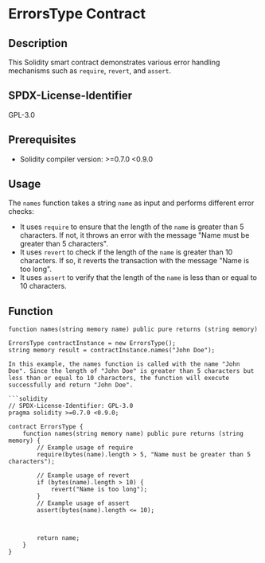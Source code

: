 # ErrorsType Contract

## Description
This Solidity smart contract demonstrates various error handling mechanisms such as `require`, `revert`, and `assert`.

## SPDX-License-Identifier
GPL-3.0

## Prerequisites
- Solidity compiler version: >=0.7.0 <0.9.0

## Usage
The `names` function takes a string `name` as input and performs different error checks:
- It uses `require` to ensure that the length of the `name` is greater than 5 characters. If not, it throws an error with the message "Name must be greater than 5 characters".
- It uses `revert` to check if the length of the `name` is greater than 10 characters. If so, it reverts the transaction with the message "Name is too long".
- It uses `assert` to verify that the length of the `name` is less than or equal to 10 characters.

## Function
```solidity
function names(string memory name) public pure returns (string memory)

ErrorsType contractInstance = new ErrorsType();
string memory result = contractInstance.names("John Doe");

In this example, the names function is called with the name "John Doe". Since the length of "John Doe" is greater than 5 characters but less than or equal to 10 characters, the function will execute successfully and return "John Doe".

```solidity
// SPDX-License-Identifier: GPL-3.0
pragma solidity >=0.7.0 <0.9.0;

contract ErrorsType {
    function names(string memory name) public pure returns (string memory) {
        // Example usage of require
        require(bytes(name).length > 5, "Name must be greater than 5 characters");
        
        // Example usage of revert
        if (bytes(name).length > 10) {
            revert("Name is too long");
        }
        // Example usage of assert
        assert(bytes(name).length <= 10);
        
        

        return name;
    }
}


